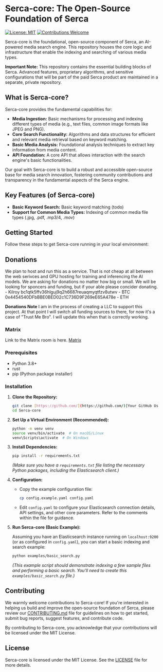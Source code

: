 # Serca-core: The Open-Source Foundation of Serca

[![License: MIT](https://img.shields.io/badge/License-MIT-yellow.svg)](https://opensource.org/licenses/MIT)
[![Contributions Welcome](https://img.shields.io/badge/Contributions-Welcome-brightgreen.svg)](CONTRIBUTING.md)

Serca-core is the foundational, open-source component of Serca, an AI-powered media search engine. This repository houses the core logic and infrastructure that enable the indexing and searching of various media types.

**Important Note:** This repository contains the essential building blocks of Serca. Advanced features, proprietary algorithms, and sensitive configurations that will be part of the paid Serca product are maintained in a separate, private repository.

## What is Serca-core?

Serca-core provides the fundamental capabilities for:

* **Media Ingestion:** Basic mechanisms for processing and indexing different types of media (e.g., text files, common image formats like JPEG and PNG).
* **Core Search Functionality:** Algorithms and data structures for efficient and relevant media retrieval based on keyword matching.
* **Basic Media Analysis:** Foundational analysis techniques to extract key information from media content.
* **API Foundation:** A core API that allows interaction with the search engine's basic functionalities.

Our goal with Serca-core is to build a robust and accessible open-source base for media search innovation, fostering community contributions and transparency in the fundamental aspects of the Serca engine.

## Key Features (of Serca-core)

* **Basic Keyword Search:** Basic keyword matching (todo)
* **Support for Common Media Types:** Indexing of common media file types (.jpg, .pdf, .mp3/4, .mov)

## Getting Started

Follow these steps to get Serca-core running in your local environment:

## Donations
We plan to host and run this as a service. That is not cheap at all between the web serivces and GPU hosting for training and inferencing the AI models. We are asking for donations no matter how big or small. We will be looking for sponcers and funding, but if your able please concider donating. - Kilroy
bc1qtk5ffv36hlguj9q2h6687reuaqmyqtfzv8utwv - BTC
0x4454540DFbBBE0BED02c1C736D9F269eE65A478e - ETH

**Donations Note**
I am in the process of creating a LLC to support this project. At that point I will switch all funding sources to there, for now it's a case of "Trust Me Bro". I will update this when that is correctly working.

### Matrix
Link to the Matrix room is here.
[Matrix](https://matrix.to/#/#serca_browser:matrix.org)

### Prerequisites

* Python 3.8+
* rust
* pip (Python package installer)

### Installation

1.  **Clone the Repository:**

    ```bash
    git clone [https://github.com/](https://github.com/)[Your GitHub Username]/Serca-core.git
    cd Serca-core
    ```

2.  **Set Up a Virtual Environment (Recommended):**

    ```bash
    python -m venv venv
    source venv/bin/activate  # On macOS/Linux
    venv\Scripts\activate  # On Windows
    ```

3.  **Install Dependencies:**

    ```bash
    pip install -r requirements.txt
    ```

    *(Make sure you have a `requirements.txt` file listing the necessary Python packages, including the Elasticsearch client.)*

4.  **Configuration:**

    * Copy the example configuration file:

        ```bash
        cp config.example.yaml config.yaml
        ```

    * Edit `config.yaml` to configure your Elasticsearch connection details, API settings, and other core parameters. Refer to the comments within the file for guidance.

5.  **Run Serca-core (Basic Example):**

    Assuming you have an Elasticsearch instance running on `localhost:9200` (or as configured in `config.yaml`), you can start a basic indexing and search example:

    ```bash
    python examples/basic_search.py
    ```

    *(This example script should demonstrate indexing a few sample files and performing a basic search. You'll need to create this `examples/basic_search.py` file.)*

## Contributing

We warmly welcome contributions to Serca-core! If you're interested in helping us build and improve the open-source foundation of Serca, please review our [CONTRIBUTING.md](CONTRIBUTING.md) file for guidelines on how to get started, submit bug reports, suggest features, and contribute code.

By contributing to Serca-core, you acknowledge that your contributions will be licensed under the MIT License.

## License

Serca-core is licensed under the MIT License. See the [LICENSE](LICENSE) file for more details.
